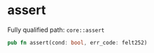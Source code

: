 # assert

Fully qualified path: `core::assert`

```rust
pub fn assert(cond: bool, err_code: felt252)
```

